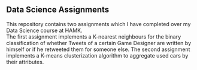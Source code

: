 ## Data Science Assignments
This repository contains two assignments which I have completed over my Data Science course at HAMK.<br>
The first assignment implements a K-nearest neighbours for the binary classification of whether Tweets of a certain Game Designer are written by himself or if he retweeted them for someone else. The second assignment implements a K-means clusterization algorithm to aggregate used cars by their attributes.
